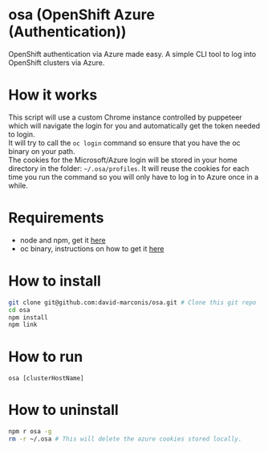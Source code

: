 # osa (OpenShift Azure (Authentication))
OpenShift authentication via Azure made easy. A simple CLI tool to log into OpenShift clusters via Azure.

# How it works
This script will use a custom Chrome instance controlled by puppeteer which will navigate the login for you and automatically get the token needed to login.  
It will try to call the `oc login` command so ensure that you have the oc binary on your path.  
The cookies for the Microsoft/Azure login will be stored in your home directory in the folder: `~/.osa/profiles`. It will reuse the cookies for each time you run the command so you will only have to log in to Azure once in a while.

# Requirements
* node and npm, get it [here](https://nodejs.org/en/download/)
* oc binary, instructions on how to get it [here](https://docs.openshift.com/container-platform/4.11/cli_reference/openshift_cli/getting-started-cli.html#cli-installing-cli-web-console_cli-developer-commands)

# How to install
```bash
git clone git@github.com:david-marconis/osa.git # Clone this git repo
cd osa
npm install
npm link
```

# How to run
```
osa [clusterHostName]
```

# How to uninstall
```bash
npm r osa -g
rm -r ~/.osa # This will delete the azure cookies stored locally.
```
